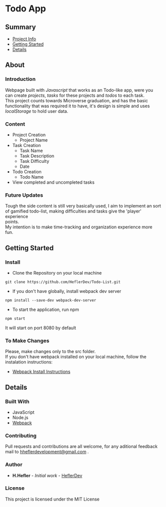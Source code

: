 # Todo App

## Summary

- [Project Info](##About)
- [Getting Started](##Getting-Started)
- [Details](##Details)

## About

### Introduction

Webpage built with *Javascript* that works as an Todo-like app, were you can
create *projects*, *tasks* for these projects and *todos* to each task. <br>
This project counts towards Microverse graduation, and has the basic functionality
that was required it to have, it's design is simple and uses *localStorage* to hold
user data. <br>

### Content

* Project Creation
    - Project Name
* Task Creation
    - Task Name
    - Task Description
    - Task Difficulty
    - Date
* Todo Creation
    - Todo Name
* View completed and uncompleted tasks

### Future Updates

Tough the side content is still very basically used, I aim to implement an sort of
gamified todo-list, making difficulties and tasks give the 'player' experience <br>
points. <br>
My intention is to make time-tracking and organization experience more fun.

## Getting Started

### Install

* Clone the Repository on your local machine

`` git clone https://github.com/HeflerDev/Todo-List.git ``

* If you don't have globally, install webpack dev server

`` npm install --save-dev webpack-dev-server ``

* To start the application, run npm

`` npm start ``

It will start on port 8080 by default

### To Make Changes

Please, make changes only to the src folder. <br>
If you don't have webpack installed on your local machine, follow the instalation
instructions:
* [Webpack Install Instructions](https://webpack.js.org/guides/getting-started/)

## Details

### Built With

* JavaScript
* Node.js
* [Webpack](https://webpack.js.org/)

### Contributing

Pull requests and contributions are all welcome, for any aditional feedback mail to hheflerdevelopment@gmail.com .

### Author

* **H.Hefler** - *Initial work* - [HeflerDev](https://github.com/heflerdev)

### License

This project is licensed under the MIT License
